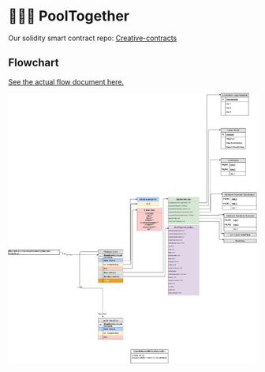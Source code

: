 # 🏊🏽‍♂️ PoolTogether

Our solidity smart contract repo: [Creative-contracts](https://github.com/g2entgroup/creative-contracts.git)

## Flowchart

[See the actual flow document here.](https://viewer.diagrams.net/?highlight=0000ff&edit=_blank&layers=1&nav=1&title=Flowchart%20for%20Pooltogether%20Contracts#R7V1rk6O2Ev01rkpSBcUb%2FDHzSqYymzu1s7k3%2BSiDbDOLkYPxzsz%2B%2BisBwoAExmNentUkVWuLp9Wnj7pbrdZMv968%2FhaB7foT8mAw0xTvdabfzDRNc3QF%2F0Na3tIW1VGctGUV%2BV7Wdmh48r%2FDrDG7cLX3PbgrnRgjFMT%2BttzoojCEblxqA1GEXsqnLVFQfuoWrCDT8OSCgG39n%2B%2FF66xVVZTDgd%2Bhv1pnj3bM7MACuF9XEdqH2fNmmr5M%2FtLDG0DvlZ2%2FWwMPvRSa9NuZfh0hFKefNq%2FXMCCdS7stve6u5mj%2B3hEM4zYXaNCYa7YCXdu1nKW%2BlLI7fAPBPusLD25h6MHQ9bFE0peO32hH7V78TQBC%2FO1qHW8C3Kjij0sUxk%2FZSQr%2B7q79wHsAb2hPXmoX406i367WKPK%2F4%2FMBvRgfjuIMEppF7uYHwTUKUJQ8UvdM6HhG6concsfsWRHc4WsfaQ%2BoedMD2MX0fVAQgO3OXyRvSE7ZgGjlh1cojtEmO4n%2BtLvy42%2FMW%2BeGPB4E%2FirEbS5%2BEIzIY4jYoUcvp5JNH7jx3exzABYwuMpxQm8doqQXd3GEvuago515BzZ%2BQJTpvzDyQAhoH6e9pBr5hYUXdbSFbpH%2BYzFBhQyjGL4WmjKM%2FAbRBsbRGz4lO2o4GV4zhabwfTkoh0Z1Y13QC9XOGkGmkKv81gdQ4g8ZLvkY%2FY%2F2RVMX35%2B2%2F%2Fyz%2BC49bhf3i7lkagxQEcbpd7jdwsAP8T0xN8QRcOOdtN%2BuIuBBkIj7V3yRLhuywmAZ90VcxnECnPSyRHRgH6Nd1ucFBARwSS4k3eljDvk1a974nkcuvdoiP4yTDjCvZuZNBdIlwVcaGyBVkL%2FDFXKtah%2BXOpWy1U7KWm9C1hkhb8kwgFYwXmOd0%2B6W%2Fiv0pKSDU9GqsiIr0gLGQNaEhI9J2BhdwsYxCRe%2FSrlOUz3WhZSPS9kaXcrmSVKOwlVV0olaC0kfk7QzuqStY5Leh%2F4SRRspAqGHNlK43yyI9VThblXI%2BpisVWV0Yds8ZyFAbxL0t5Lq4AcL5T1BoOPbWw4j0B3CvRz7KJR2%2B40URxBKS0zLCD8tka0iq0K2LWQ7pKXFvC4r1ut8eNWUvwru0QT8e6iQ%2F0bz77NwzfT8%2B%2Bx1H%2FyQ%2FigWqCc79pijZSWzwTOoSpbJeveqPZfnFgtX1TB6wOucwWvZt6%2BCdA225CPuidgHwWfoxiBcJXwRoy0VS8IsKYSy9yefFxQSahnibQmJRz9b4Prh6iF9oG4cmj5nDyZNL2s%2Fhk%2B4nbz5SwTwe14h%2FJhlkKBqjR8AwwR1MYgLxFlmwCssqmtFNgkXatf4u3r4ntDjFvM3VnYMO5D4yDcQq8kLJKpy5UVo%2BwUrBqSdUdRrsx0TOq0RVx9UqAOX3gcX0hBzAVyPf5wNqUWRWYpMycKjLbLKMOoVRceAQnqhlnNqtbcKiTxcn73HrBjyLkGlgA2dM0b2gws28h3hPsTWaz98UwHKEVQk9%2F1YZNMHuZjtyYXyULcgYqPSE6KWFEQXyytqnXXTGbH0gwk2iJ0Sy%2FnQEMQyFLE42sjEwsbJBbF0Rix6DRwmTixsVD0lFl0Qy8UQi0ozY0ZjFjZiL5ilM2Yxa%2FAwcWZhA%2FuCUi6HUnSjNaWovbjSbLxZUEpnlGLX4KEzSukHE2xMd4O8fQBl%2BEo6Z5zUQjHF0JhCaLkOXCxnzBTNlXmj3N1x8drkoyc9BoupqrXzEtrxhEPVOHE4zB52oJqGp%2FFmQDiPc5zy40CA5RiCGF4RuewYjcl%2F6PuUiPJoQYnk512a64ixHfK0SAzTwwzTal3Y%2B6SZkFMx%2FW4%2B1tiAgoxvkqApTeL4hNyvnxKKFqC6HFDRvOijoHJ6AJXOzq3dkQRd3PSYpOiOMcaL9ILjY3%2FrYfykRAJD4zgiFs%2Fi1PvIItDZGb196P%2B7h%2FdeP4wmUgjelUKQs8ZZIycPV71MFOusESYSCDp1cfXeJ%2Fr6AQY70fcYkcEEoUCYUGOZUKezCy%2BJgMcuvdjlupjo65FYLnOiT2cn%2BhJiScxqFNwTA3JJOlqQzMWQDC%2BhYDiSEXN%2BPZLMZc756eyc3yOMfOT5bkI2T7hnYrh6EyRzOSTDTS4YjmXENGCPLNP7NGAvmDDYmMxf6YJQ3Pg5WRKKP%2FyZLgoV0cIPGy00yhNu3KWPKi9SSDOsu0UlG9KZUO5%2F%2B0ChpVzOgPeOQKHRHmcNFUx4sOolHmRw4kF%2F4C67%2B%2BMkWBU7Su1%2FXLz88GGuzZ0MjeZQC9MMNvLT6zqBvmYrBAkdjycOSEKc2FFKQifBSpDQqSRk1MBk4iTERoYmZAm19PsviYF6YRxeGSAe4%2FTj4vWQPC7c%2Fqp%2B9kYr%2FWCCDQXdhz4RPW7EQpxGZdGl40LXFc7%2BsbTghWMaJp%2B8To4EVFNv55zMW27KkPG%2BTN95%2BXGmw3leG6rsNtOXW42JDZU93F%2Ff%2Fvl0O9OsgAB8EeFPK%2FIJLHySuPnLL%2ByhxR5rSM0xwr7LtAoQ97icXCxVCqvyzjyU6%2BMfT1NKNzCsPeOZHqjwwLtLSeXa885iUkVCqFeBsmq2YfBOKqZwVaKX2lEW65YycVrlNxjCCMRIxGynSuMdxGz1MnXmlXSKVqY2WMzWqlv9PAlPRYRLqvRxVsyWB6te%2FF%2BL9X9FzJaLrG79GqvTpInBwiUW6%2BuKmO1HICFezHY4EmK9ZRGzHYKEOs2pGI6E2KXVE7KEfsyY7emMw4vZ8hinl%2FgcXdssYrZ90EqnBTEHi9nabPypUDVauPkf1c0nCzn1ef5nl53%2BfAg7Go3qxeu3tSmPdcLgrnLHZSzptEWm1igjY67Nl2Vw2yJT62OSUNuVn%2F2gSmRqjUNCl5mpZYtMrcl5%2FaczDsfrH26Bli0ytXqklYvI1OImnrDmTYg8kkSTVmwU3v%2FH9f4rc%2FwOrxBibxWc%2BHvSsRxlKO32iL0oY%2FySFisfN8YbeWWSQQHuG%2FOzASYzRF6c8d2o4ZOu9sR9c9Z%2B%2BoQ7JN0Y08ejwGtSnXUq1vjl8k15OLSq42r76sTd0NKQBaK4bywKK%2FTLSBdRW4H75mwqgBv4KSGR8r47N%2FK3uyQHG7dPip2qqdfLpZamXl84axV%2Bk2ctLNPqkZiGLCrFX7Ig8gj6Zabe99bsDxpsOkHNwq%2BpMFC%2B%2BOPjMFDDyq1uGGjQilN8nLEZAoKCuqSgy9iGk%2FvqGmseMdiAofdrFCVd7AZgt%2FPdssyht4I09oH7dY1WKATB7aH1Cr768d%2F4qKTIimpnDf8Q6chqsqCSfL95zcSVfHkrfCFV9%2FDPJcHEmnkHOsOD9pGbvTW7a1TWr%2BR1GxU3k6Ai22q1frtKuyeCAYj9b7D0%2BIaFl1mxf3pvbBbIc%2FOQUuQo89KDdBv3lF04oSL%2F9IcedhC4q3mOWb6tPddkRy%2FfKk7okbkVljh4K5yW6VDtL9Ls6g9ofDGpsur01PMtxTzlh1dOxx%2FS31e5%2BI0rTrRc7mA8q6paB%2BtZObtD0GWgPl0Fiv8FG8J02TflDUQhPQs%2FtXBiVW8x0B9IUH3GrhDlWALHV4e2pEPKKXzuazV2tlavs8iPU7f%2BBr2EAQLeuZ2ZmWBMX9Jxc8C%2BLA9IZxIXvSInRF0eTlvYnLTrh3vWlBmhTAJ1zcXUW2OZhAZ3v6dd0swfcZc0vvZwtrcSO6VxPYS%2Bs2Sa2W2Su6XxX5mdiRY7pn0QcA25axo%2F0MJm7R13NMvj3eGcB5RAimDkGcbxWzZKkTopHDMhPegQ7zPEP%2BXv7HbJl9Rr1Uz6%2FeC1Jt%2FeauXCcVH5vzvr%2BJiKeXaOL3uun0qLJVLKoW7YEe%2Bxq0HLYB2kdRxvd8n8zR3%2Bf%2BXH6%2F1CdknxlbumHBjy5ZAII%2BPrGHgdwKPWaHsBKCVbqmwhaSwTtbd3ai0byTQrLrPFGhv6oJP9nCLRPPc1aSCKVepu6989ogektFgRmZNTle3r4SC9SyIuxQ0IXR9c3%2FSe5ec0esSjVU4qWdKVxgYbvcJGXaBIrZisOqfcl8nj%2Bd5ApP%2BgPK%2BwPN%2BoZX1zfSXRUZ%2BrsjEvhChbET87guTIySN9ZvlONbHMzoaQFindxO3d8hxWJfk72WFtF%2FOv6Xez7XxRF8tJ%2BUGnFnPWtMuqSciqZ0L7xK5sllsnkyr8FF2ntym3TkB3lP6bpddjx1kdjAa1Rm0xtxS4X8EKys87FDIdKHLspxHoawdLtU6f3wG%2FXjZHdth0DJFXP3Z84x2LXJ06%2FptEUj37uvVOVFufac5zmZ4%2BX9e6Smei9QdO169njUnn6rOvzc6liUT9SSfqd8Bzo27j7IhtnHtkocvcxtlhJ5BEcv64TNVutr4DMhp1u2eHXcYoyKgzMrrM7Z4dNmYj0vGH5pyGdPwOOGfc3Z8dsUixR9K53BWKKmsFeXALsRMWuv6E%2BcczoeMZDGgumn8cbaFbJyxIPCGqSTmIBi%2FHWw8kjJ%2Be1wNdhAHEf3V2jPLgN9xwEYx0mH38OIw0t2wdnMBIJ6wMoIzESSQamJFarEITjHQOI9VtsTZ9RuJs15yEhaaar04cMwXoCvhYNHR1Yx%2BSEnhT0i2RWJvWUU9PQ1aE5L%2BzMJj6pSfjcg0mkx26sMF002gtjZC3Qg2jcfJWbtUb89aeTSxv5TRj6%2BRUW6PF4rC8rYhVg%2Bbfdl%2B8j82wCkkv4%2B4lcyxrEHlrEEtJdkuaY69oskJXeHaRSH0sD2CcNOpmzT5rn0aegHvLpbbYFKZ6%2BbogpCJWhYhbitgYXcRaKxG%2FgOWS9LZQ4dPka40uXzYxB8sFBfgnSDDE4y1MluxGmWwVWZfZBRRCtm33kxtWtmwKTBztE0XFmuu9gCCAsbSN0DffI9ZRsh4KKy%2BNGAsJH53fG13EnIyWNchSWgwZU7EQZTtRjm9MsV4%2FFmXwlcpSEbJsK8shrSbn9vnL7sW6%2FvKX9nCl%2FP60%2F%2FS3nS8mL3npi%2F2KylIYwO0nC0aXJWsBJw4N3G9KZi82jISGnhFjHViqrN1bDEOYgm7bhyGGtIL4wmQN3RUIgbuGUp7fa8mqsIZai3RIa4gvUtawzWINhSCDGERbinN8g4g1bmnoCCx8Cb6SCR7qgxLZOkK0LWPAo4uWzWOmok2LciVCFcJsI8zxzSI2H6sszNJkTRINlBYwBrItRNxKxProxhKd7SuIeOOH%2FsbfxTQEqMmmEGc7cY5uKJlsqGGD3DWQnvehH0sRLI6sWLQift9atqNbTbQoYjEXbY2ve8751xHSbCvN0Q0lkw057FDgUlFasph2aSnK0c0kk5MkioJ1kpqWxgJF%2BKh1isP4FhHrnGJp%2Bp4fv0kuyVcEpBJeqqW2rArbqKVgR7eNOBWWshI125IAaS2bNMMwEzUpcpOuDFXSdinJfE0mcArHiOylTJ7kWJZqWDrsQRdFIPZRdg4RTRQkuRXVMjr0BRe04Rpttn6QXkyWxcTAD3b400%2FUL3NRuPRXPyd3zuvvLDh1SrfVtnVUbXlXt6QgJgcdXmEgqkqHcU7NxbDI32CLlWwDyOPp6QQVpa1IMHrxxUrxQHITopSk9ae8PtbP%2FF9d0Vp%2BYnNFNQvpykT1yuqjarNK7ufvMPgGyV3LdMDq2MnpnRot4JnnHvDyO3kls6s1lLtTr1FKZh9qp8qKos1K9VMVMz%2BjpoBq8u1dGzzxWTGjuMbq2XQ2uOOKqqdumeSoFQTpVhECLc7XKpApbGr0jvKpfExpk8OUYw2MKbMFpmhuV3eYOo8KRqmqnIuNbPSm6BW5zY2B5Wa0kJvdORecJzfW5xxdbo4%2BsNz0FnKji3xG5nC7YgXYzRRePR0PRfoAHM56SGNzuGUPjCmtBaacaUCqUhDcPAKpyul4JFIGgBTrot%2FeP%2BIG1SHugHJPnK4lWWhYRZ6o2jyN1W%2Fne0BOhcx4m61pKi%2B%2B0EH5Zi4qtQlYPRWmU%2FWhmc5mma5Rhcf2gir7Q6hH%2BK56vmYOMIJqbELbE0aKn0aBBMP9KAw3b8twWk8Mp48b4uEy3NBundOS4LTOXfJuwjxHfITq%2Bdp8AILLQk9D4yrbF55%2BTgFlzho3hC9h0SxjUTGdYcGocsDYOF0zMhgNq%2BJcZIRSB8bq%2BXRuqF8wsslrg%2FqrZUx1sgVYbcXuRodU7Rw05w0%2BbBLwx5MLJ9jbuKXqyApdnYYyyubw0fOtIQaX%2Bbi4weOEWhkneoxp1pambZ6TmkbwSatsMmrY82Y4mdVZ0AHmpCiEp8FDCh7ah7U52sxHTWOK06jAw1TMZnOjusftWdYG%2FhohkvtwOD0C2%2FUn5EFyxv8B)

![](../.gitbook/assets/flowchart-for-pooltogether-contracts.png)

